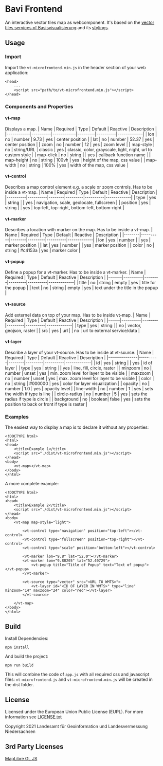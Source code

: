 # Bavi Frontend
An interactive vector tiles map as webcomponent. It's based on the [vector tiles services of Basisvisualisierung](https://basisvisualisierung.niedersachsen.de) and its [stylings](https://github.com/Basisvisualisierung/vt-styles/tree/basiskarte_ni).

## Usage
### Import
Import the `vt-microfrontend.min.js` in the header section of your web application:
```
<head>
    ...
    <script src="path/to/vt-microfrontend.min.js"></script>
</head>
```
### Components and Properties
#### vt-map
Displays a map.
| Name       | Required | Type       | Default | Reactive | Description |
|------------|----------|------------|---------|----------|-------------|
| lon        | no       | number     | 9.73    | yes      | center position |
| lat        | no       | number     | 52.37   | yes      | center position |
| zoom       | no       | number     | 12      | yes      | zoom level |
| map-style  | no       | string/URL | classic | yes      | classic, color, grayscale, light, night, url to custom style |
| map-click  | no       | string     |         | yes      | callback function name |
| map-height | no       | string     | 100vh   | yes      | height of the map, css value |
| map-width  | no       | string     | 100%    | yes      | width of the map, css value |

#### vt-control
Describes a map control element e.g. a scale or zoom controls. Has to be inside a vt-map.
| Name     | Required | Type   | Default | Reactive | Description |
|----------|----------|--------|---------|----------|-------------|
| type     | yes      | string |         | yes      | navigation, scale, geolocate, fullscreen |
| position | yes      | string |         | yes      | top-left, top-right, bottom-left, bottom-right |

#### vt-marker
Describes a location with marker on the map. Has to be inside a vt-map.
| Name   | Required | Type   | Default | Reactive | Description |
|--------|----------|--------|---------|----------|-------------|
| lon    | yes      | number |         | yes      | marker position |
| lat    | yes      | number |         | yes      | marker position |
| color  | no       | string | #c4153a | yes      | marker color |

#### vt-popup
Define a popup for a vt-marker. Has to be inside a vt-marker.
| Name  | Required | Type   | Default | Reactive | Description |
|-------|----------|--------|---------|----------|-------------|
| title | no       | string | empty   | yes      | title for the popup |
| text  | no       | string | empty   | yes      | text under the title in the popup |

#### vt-source
Add externel data on top of your map. Has to be inside vt-map.
| Name | Required | Type   | Default | Reactive | Description |
|------|----------|--------|---------|----------|-------------|
| type | yes      | string |         | no       | vector, geojson, raster |
| src  | yes      | url    |         | no       | url to external service/data |

#### vt-layer
Describe a layer of your vt-source. Has to be inside at vt-source.
| Name          | Required | Type   | Default | Reactive | Description |
|---------------|----------|--------|---------|----------|-------------|
| id            | yes      | string |         | yes      | id of layer |
| type          | yes      | string |         | yes      | line, fill, circle, raster |
| minzoom       | no       | number | unset   | yes      | min. zoom level for layer to be visible |
| maxzoom       | no       | number | unset   | yes      | max. zoom level for layer to be visible |
| color         | no       | string | #000000 | yes      | color for layer visualization |
| opacity       | no       | number | 1.0     | yes      | opacity level |
| line-width    | no       | number | 1       | yes      | sets the width if type is line |
| circle-radius | no       | number | 5       | yes      | sets the radius if type is circle |
| background    | no       | boolean| false   | yes      | sets the position to back or front if type is raster |


### Examples
The easiest way to display a map is to declare it without any properties:
```
<!DOCTYPE html>
<html>
<head>
    <title>Example 1</title>
    <script src="./dist/vt-microfrontend.min.js"></script>
</head>
<body>
    <vt-map></vt-map>
</body>
</html>
```
A more complete example:
```
<!DOCTYPE html>
<html>
<head>
    <title>Example 2</title>
    <script src="./dist/vt-microfrontend.min.js"></script>
</head>
<body>
    <vt-map map-style="light">

        <vt-control type="navigation" position="top-left"></vt-control>
        <vt-control type="fullscreen" position="top-right"></vt-control>
        <vt-control type="scale" position="bottom-left"></vt-control>

        <vt-marker lon="9.8" lat="52.0"></vt-marker>
        <vt-marker lon="9.80205" lat="52.40729">
            <vt-popup title="Title of Popup" text="Text of popup"></vt-popup>
        </vt-marker>

        <vt-source type="vector" src="<URL TO WMTS>">
            <vt-layer id="<ID OF LAYER IN WMTS>" type="line" minzoom="14" maxzoom="24" color="red"></vt-layer>
        </vt-source>

    </vt-map>
</body>
</html>
```

## Build
Install Dependencies: 
```
npm install
```

And build the project:
```
npm run build
```
This will combine the code of `app.js` with all required css and javascript files: `vt-microfrontend.js` and `vt-microfrontend.min.js` will be created in the dist folder.


## License

Licensed under the European Union Public License (EUPL). For more information see [LICENSE.txt](LICENSE.txt)

Copyright 2021 Landesamt für Geoinformation und Landesvermessung Niedersachsen

## 3rd Party Licenses

[MapLibre GL JS](https://github.com/maplibre/maplibre-gl-js/blob/main/LICENSE.txt)
